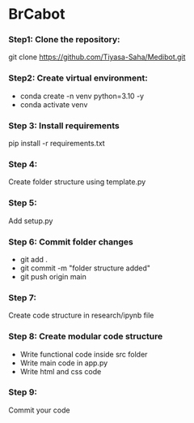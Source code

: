 # BrCabot

### Step1: Clone the repository:
git clone https://github.com/Tiyasa-Saha/Medibot.git

### Step2: Create virtual environment:
- conda create -n venv python=3.10 -y
- conda activate venv

### Step 3: Install requirements 
pip install -r requirements.txt 

### Step 4:
Create folder structure using template.py

### Step 5:
Add setup.py

### Step 6: Commit folder changes
- git add .
- git commit -m "folder structure added"
- git push origin main

### Step 7: 
Create code structure in research/ipynb file

### Step 8: Create modular code structure
- Write functional code inside src folder
- Write main code in app.py
- Write html and css code

### Step 9:
Commit your code
